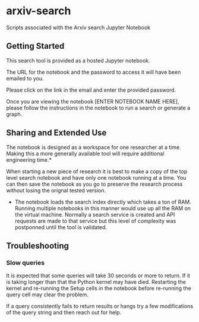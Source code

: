 # arxiv-search
Scripts associated with the Arxiv search Jupyter Notebook

## Getting Started

This search tool is provided as a hosted Jupyter notebook.

The URL for the notebook and the password to access it will have been emailed to you.

Please click on the link in the email and enter the provided password.

Once you are viewing the notebook [ENTER NOTEBOOK NAME HERE], please follow the instructions
in the notebook to run a search or generate a graph.

## Sharing and Extended Use

The notebook is designed as a workspace for one researcher at a time. Making this a
more generally available tool will require additional engineering time.*

When starting a new piece of research it is best to make a copy of the top level search
notebook and have only one notebook running at a time. You can then save the notebook
as you go to preserve the research process without losing the orignal tested version.

* The notebook loads the search index directly which takes a ton of RAM. Running
multiple notebooks in this manner would use up all the RAM on the virtual machine.
Normally a search service is created and API requests are made to that service but
this level of complexity was postponned until the tool is validated.

## Troubleshooting

### Slow queries

It is expected that some queries will take 30 seconds or more to return. If it is
taking longer than that the Python kernel may have died. Restarting the kernel
and re-running the Setup cells in the notebook before re-running the query cell
may clear the problem. 

If a query consistently fails to return results or hangs try a few modifications
of the query string and then reach out for help. 
